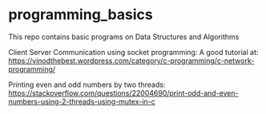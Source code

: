 # programming_basics
This repo contains basic programs on Data Structures and Algorithms

Client Server Communication using socket programming:
A good tutorial at: https://vinodthebest.wordpress.com/category/c-programming/c-network-programming/


Printing even and odd numbers by two threads:
https://stackoverflow.com/questions/22004690/print-odd-and-even-numbers-using-2-threads-using-mutex-in-c
